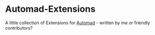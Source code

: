 # Automad-Extensions
A little collection of Extensions for [Automad](http://automad.org/) - written by me or friendly contributors?
